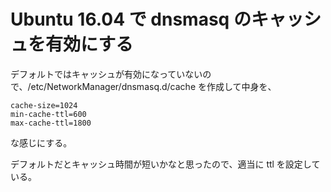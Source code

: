 # Ubuntu 16.04 で dnsmasq のキャッシュを有効にする

デフォルトではキャッシュが有効になっていないので、/etc/NetworkManager/dnsmasq.d/cache を作成して中身を、

    cache-size=1024
    min-cache-ttl=600
    max-cache-ttl=1800

な感じにする。

デフォルトだとキャッシュ時間が短いかなと思ったので、適当に ttl を設定している。

